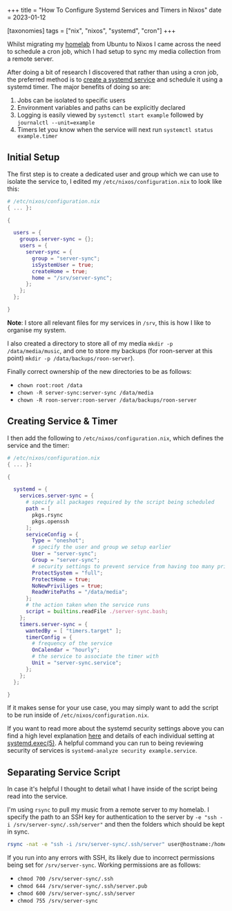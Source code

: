 +++
title = "How To Configure Systemd Services and Timers in Nixos"
date = 2023-01-12

[taxonomies]
tags = ["nix", "nixos", "systemd", "cron"]
+++

Whilst migrating my [homelab](https://github.com/mich-murphy/nix-config/blob/master/hosts/homelab/configuration.nix) from Ubuntu to Nixos I came across the need to schedule a cron job, which I had setup to sync my media collection from a remote server.

After doing a bit of research I discovered that rather than using a cron job, the preferred method is to [create a systemd service](https://paperless.blog/systemd-services-and-timers-in-nixos) and schedule it using a systemd timer. The major benefits of doing so are:

<!-- more -->

1. Jobs can be isolated to specific users
2. Environment variables and paths can be explicitly declared
3. Logging is easily viewed by `systemctl start example` followed by `journalctl --unit=example`
4. Timers let you know when the service will next run `systemctl status example.timer`

## Initial Setup

The first step is to create a dedicated user and group which we can use to isolate the service to, I edited my `/etc/nixos/configuration.nix` to look like this:

```nix
# /etc/nixos/configuration.nix
{ ... }:

{

  users = {
    groups.server-sync = {};
    users = {
      server-sync = {
        group = "server-sync";
        isSystemUser = true;
        createHome = true;
        home = "/srv/server-sync";
      };
    };
  };

}
```

**Note**: I store all relevant files for my services in `/srv`, this is how I like to organise my system.

I also created a directory to store all of my media `mkdir -p /data/media/music`, and one to store my backups (for roon-server at this point) `mkdir -p /data/backups/roon-server`).

Finally correct ownership of the new directories to be as follows:
- `chown root:root /data`
- `chown -R server-sync:server-sync /data/media`
- `chown -R roon-server:roon-server /data/backups/roon-server`

## Creating Service & Timer

I then add the following to `/etc/nixos/configuration.nix`, which defines the service and the timer:

```nix
# /etc/nixos/configuration.nix
{ ... }:

{

  systemd = {
    services.server-sync = {
      # specify all packages required by the script being scheduled
      path = [
        pkgs.rsync
        pkgs.openssh
      ];
      serviceConfig = {
        Type = "oneshot";
        # specify the user and group we setup earlier
        User = "server-sync";
        Group = "server-sync";
        # security settings to prevent service from having too many priviliges
        ProtectSystem = "full";
        ProtectHome = true;
        NoNewPriviliges = true;
        ReadWritePaths = "/data/media";
      };
      # the action taken when the service runs
      script = builtins.readFile ./server-sync.bash;
    };
    timers.server-sync = {
      wantedBy = [ "timers.target" ];
      timerConfig = {
        # frequency of the service
        OnCalendar = "hourly";
        # the service to associate the timer with
        Unit = "server-sync.service";
      };
    };
  };

}
```
If it makes sense for your use case, you may simply want to add the script to be run inside of `/etc/nixos/configuration.nix`.

If you want to read more about the systemd security settings above you can find a high level explanation [here](https://xeiaso.net/blog/paranoid-nixos-2021-07-18) and details of each individual setting at [systemd.exec(5)](https://man7.org/linux/man-pages/man5/systemd.exec.5.html). A helpful command you can run to being reviewing security of services is `systemd-analyze security example.service`.

## Separating Service Script

In case it's helpful I thought to detail what I have inside of the script being read into the service.

I'm using `rsync` to pull my music from a remote server to my homelab. I specify the path to an SSH key for authentication to the server by `-e "ssh -i /srv/server-sync/.ssh/server"` and then the folders which should be kept in sync.

```bash
rsync -nat -e "ssh -i /srv/server-sync/.ssh/server" user@hostname:/home/mm/music/ /data/media/music/
```

If you run into any errors with SSH, its likely due to incorrect permissions being set for `/srv/server-sync`. Working permissions are as follows:
- `chmod 700 /srv/server-sync/.ssh`
- `chmod 644 /srv/server-sync/.ssh/server.pub`
- `chmod 600 /srv/server-sync/.ssh/server`
- `chmod 755 /srv/server-sync`
